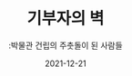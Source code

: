 ---
title: 기부자의 벽
subtitle: ":박물관 건립의 주춧돌이 된 사람들"
date: 2021-12-21
summary: 전쟁과여성인권박물관이 건립되기까지 주춧돌이 되어 준 후원자들의 명단이 2층 중앙 벽면에 새겨져 있다. 기부자의 벽에는 약 7,500여 명의 이름이 새겨져 있다. 이 중 국내 개인은 5,600여 명, 국내 단체 및 기관 400여 곳에 이른다. 국내뿐만 아니라 국외에서도 1,500여 개인 및 단체가 박물관 건립에 힘써 주었다. 특히 이 중 일본인과 일본단체가 무려 1,400여 건을 차지하고 있다.
weight: 5
image: https://wwm3.s3.ap-northeast-2.amazonaws.com/exhibition/ex-02/스크린샷+2021-10-13+오후+3.39.28.png
layout: view01
resources:
- partial_layout: diagonal-2
  components: 
  - name: item-01
    params:
      icon: photo
    src: https://wwm3.s3.ap-northeast-2.amazonaws.com/exhibition/ex-02/스크린샷+2021-10-13+오후+3.39.28.png
    description: Lorem, ipsum dolor sit amet consectetur adipisicing elit. Cumque praesentium nisi officiis maiores quia sapiente totam omnis vel sequi corporis ipsa incidunt reprehenderit recusandae maxime perspiciatis iste placeat architecto, mollitia delectus ut ab quibusdam. 
    target: /items/exhibition/exbition01/s0-item1
  - name: item-02
    params:
      icon: photo
    src: https://wwm3.s3.ap-northeast-2.amazonaws.com/exhibition/ex-02/스크린샷+2021-10-13+오후+3.39.28.png
    description: Lorem, ipsum dolor sit amet consectetur adipisicing elit. Cumque praesentium nisi officiis maiores quia sapiente totam omnis vel sequi corporis ipsa incidunt reprehenderit recusandae maxime perspiciatis iste placeat architecto, mollitia delectus ut ab quibusdam.
    target: items/exhibition/exbition01/s1-item2    
---